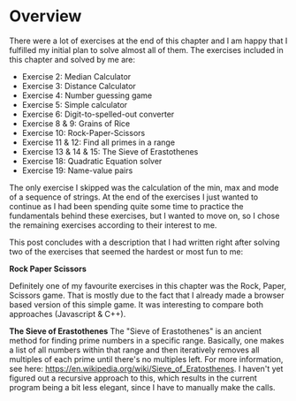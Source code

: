 # Overview 

There were a lot of exercises at the end of this chapter and I am happy that I fulfilled my initial plan to solve almost all of them.
The exercises included in this chapter and solved by me are:

- Exercise 2: Median Calculator
- Exercise 3: Distance Calculator
- Exercise 4: Number guessing game
- Exercise 5: Simple calculator
- Exercise 6: Digit-to-spelled-out converter
- Exercise 8 & 9: Grains of Rice
- Exercise 10: Rock-Paper-Scissors
- Exercise 11 & 12: Find all primes in a range
- Exercise 13 & 14 & 15: The Sieve of Erastothenes
- Exercise 18: Quadratic Equation solver
- Exercise 19: Name-value pairs

The only exercise I skipped was the calculation of the min, max and mode of a sequence of strings. At the end of the exercises I just 
wanted to continue as I had been spending quite some time to practice the fundamentals behind these exercises, but I wanted to move on,
so I chose the remaining exercises according to their interest to me. 

This post concludes with a description that I had written right after solving two of the exercises that seemed the hardest or 
most fun to me:

**Rock Paper Scissors**

Definitely one of my favourite exercises in this chapter was the
Rock, Paper, Scissors game. That is mostly due to the fact that I
already made a browser based version of this simple game. It was 
interesting to compare both approaches (Javascript & C++). 

**The Sieve of Erastothenes**
The "Sieve of Erastothenes" is an ancient method for finding prime numbers in a specific range. Basically, one makes
a list of all numbers within that range and then iteratively removes all multiples of each prime until there's no 
multiples left. For more information, see here: https://en.wikipedia.org/wiki/Sieve_of_Eratosthenes. I haven't yet 
figured out a recursive approach to this, which results in the current program being a bit less elegant, since I have
to manually make the calls. 

